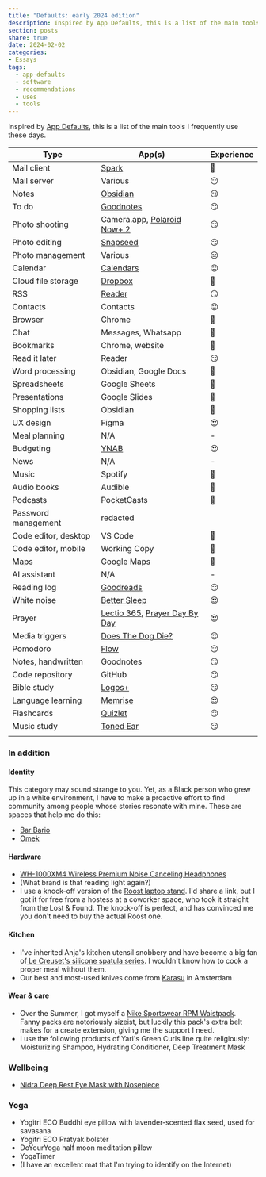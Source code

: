 ```yaml
---
title: "Defaults: early 2024 edition"
description: Inspired by App Defaults, this is a list of the main tools I frequently use these days.
section: posts
share: true
date: 2024-02-02
categories:
- Essays
tags:
  - app-defaults
  - software
  - recommendations
  - uses
  - tools
---
```


Inspired by [App Defaults](https://defaults.rknight.me/), this is a list of the main tools I frequently use these days.


| Type | App(s) | Experience |
| ---- | ---- | ---- |
| Mail client | [Spark](https://sparkmailapp.com/) | 🙂 |
| Mail server | Various | 😑 |
| Notes | [Obsidian](https://obsidian.md/) | 😏 |
| To do | [Goodnotes](https://www.goodnotes.com/) | 😏 |
| Photo shooting | Camera.app, [Polaroid Now+ 2](https://www.polaroid.com/collections/now-plus-camera) | 😏 |
| Photo editing | [Snapseed](https://apps.apple.com/us/app/snapseed/id439438619) | 😏 |
| Photo management | Various | 😑 |
| Calendar | [Calendars](https://apps.apple.com/nl/app/calendars-5-by-readdle/id697927927) | 😑 |
| Cloud file storage | [Dropbox](https://dropbox.com/) | 🙂 |
| RSS | [Reader](https://readwise.io/read) | 😏 |
| Contacts | Contacts | 😑 |
| Browser | Chrome | 🙂 |
| Chat | Messages, Whatsapp | 🙂 |
| Bookmarks | Chrome, website | 🙂 |
| Read it later | Reader | 😏 |
| Word processing | Obsidian, Google Docs | 🙂 |
| Spreadsheets | Google Sheets | 🙂 |
| Presentations | Google Slides | 🙂 |
| Shopping lists | Obsidian | 🙂 |
| UX design | Figma | 😍 |
| Meal planning | N/A | - |
| Budgeting | [YNAB](https://ynab.com/) | 😍 |
| News | N/A | - |
| Music | Spotify | 🙂 |
| Audio books | Audible | 🙂 |
| Podcasts | PocketCasts | 🙂 |
| Password management | redacted |  |
| Code editor, desktop | VS Code | 🙂 |
| Code editor, mobile | Working Copy | 🙂 |
| Maps | Google Maps | 🙂 |
| AI assistant | N/A | - |
| Reading log | [Goodreads](https://www.goodreads.com/user/show/23204424-zinzy) | 😏 |
| White noise | [Better Sleep](https://www.bettersleep.com/) | 😍 |
| Prayer | [Lectio 365](https://www.24-7prayer.com/resource/lectio-365/), [Prayer Day By Day](https://prayer.forwardmovement.org/fdd) | 😍 |
| Media triggers | [Does The Dog Die?](https://www.doesthedogdie.com/) | 😍 |
| Pomodoro | [Flow](https://flowapp.info/) | 😏 |
| Notes, handwritten | Goodnotes | 😏 |
| Code repository | GitHub | 😏 |
| Bible study | [Logos+](http://www.logos.com/) | 😏 |
| Language learning | [Memrise](https://memrise.com/) | 😍 |
| Flashcards | [Quizlet](https://quizlet.com/) | 😏 |
| Music study | [Toned Ear](https://tonedear.com/) | 😏 |
|  |  |  |

### In addition
#### Identity
This category may sound strange to you. Yet, as a Black person who grew up in a white environment, I have to make a proactive effort to find community among people whose stories resonate with mine. These are spaces that help me do this:
- [Bar Bario](https://barbario.nl/)
- [Omek](https://myomek.com/)
#### Hardware 
- [WH-1000XM4 Wireless Premium Noise Canceling Headphones](https://electronics.sony.com/audio/headphones/headband/p/wh1000xm4-b)
- (What brand is that reading light again?)
- I use a knock-off version of the [Roost laptop stand](https://www.therooststand.com/). I'd share a link, but I got it for free from a hostess at a coworker space, who took it straight from the Lost & Found. The knock-off is perfect, and has convinced me you don't need to buy the actual Roost one.
#### Kitchen
- I've inherited Anja's kitchen utensil snobbery and have become a big fan of[ Le Creuset's silicone spatula series](https://www.lecreuset.com/kitchen-tools/spoons-and-spatulas). I wouldn't know how to cook a proper meal without them.
- Our best and most-used knives come from [Karasu](https://karasu-knives.com/) in Amsterdam
#### Wear & care
- Over the Summer, I got myself a [Nike Sportswear RPM Waistpack](https://www.nike.com/nl/en/t/sportswear-rpm-waistpack-CNTh3z/CQ3817-010). Fanny packs are notoriously sizeist, but luckily this pack's extra belt makes for a create extension, giving me the support I need.
- I use the following products of Yari's Green Curls line quite religiously: Moisturizing Shampoo, Hydrating Conditioner, Deep Treatment Mask
### Wellbeing
- [Nidra Deep Rest Eye Mask with Nosepiece](https://nidragoods.com/collections/sleep-mask-collection/products/nidra-deep-rest-eye-mask-black)
### Yoga
- Yogitri ECO Buddhi eye pillow with lavender-scented flax seed, used for savasana
- Yogitri ECO Pratyak bolster
- DoYourYoga half moon meditation pillow
- YogaTimer
- (I have an excellent mat that I'm trying to identify on the Internet)